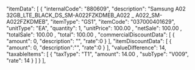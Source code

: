 "itemData": [
                {
                    "internalCode": "880609",
                    "description": "Samsung A02 32GB_LTE_BLACK_DS_SM-A022FZKDMEB_A022 _ A022_SM-A022FZKDMEB",
                    "itemType": "GS1",
                    "itemCode": "037000401629",
                    "unitType": "EA",
                    "quantity": 1,
                    "unitPrice":  100.00 ,
                    "netSale":  100.00 ,
                    "totalSale":  100.00 ,
                    "total":  100.00 ,
                    "commercialDiscountData": [
                         {
                             "amount": 0, 
                             "description": "",
                             "rate":0
                         }
                    ],
                    "itemDiscountData": [
                        {
                            "amount": 0,
                            "description":"",
                             "rate":0
                        }
                    ],
                    "valueDifference": 14,
                    "taxableItems": [
                        {
                                "taxType": "T1",
                                "amount":  14.00 ,
                                "subType": "V009",
                                "rate": 14
                        }
                    ]
                }
            ],